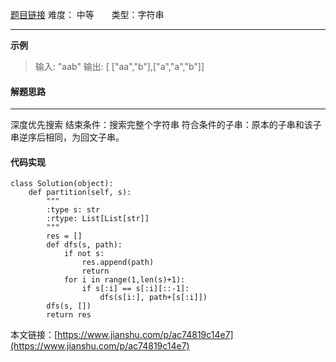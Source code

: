  [题目链接](https://leetcode-cn.com/problems/palindrome-partitioning/)
难度： 中等          &nbsp;&nbsp;&nbsp;&nbsp;&nbsp;&nbsp;类型：字符串
***

**示例**
>输入: "aab"
输出: [ ["aa","b"],["a","a","b"]]

#### 解题思路
***
深度优先搜索
结束条件：搜索完整个字符串
符合条件的子串：原本的子串和该子串逆序后相同，为回文子串。

#### 代码实现
```
class Solution(object):
    def partition(self, s):
        """
        :type s: str
        :rtype: List[List[str]]
        """
        res = []
        def dfs(s, path):
            if not s:
                res.append(path)
                return
            for i in range(1,len(s)+1):
                if s[:i] == s[:i][::-1]:
                    dfs(s[i:], path+[s[:i]])
        dfs(s, [])
        return res
```

本文链接：[https://www.jianshu.com/p/ac74819c14e7](https://www.jianshu.com/p/ac74819c14e7)
